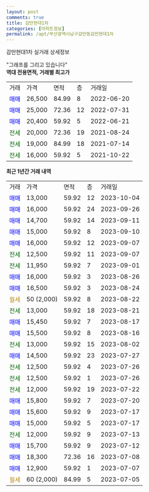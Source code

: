 ```yaml
---
layout: post
comments: true
title: 감만현대1차
categories: [아파트정보]
permalink: /apt/부산광역시남구감만동감만현대1차
---
```


감만현대1차 실거래 상세정보

<script type="text/javascript">
  google.charts.load('current', {'packages':['line', 'corechart']});
  google.charts.setOnLoadCallback(drawChart);

  function drawChart() {
    var data = new google.visualization.DataTable();
    data.addColumn('date', '거래일');
    data.addColumn('number', "매매");
    data.addColumn('number', "전세");
    data.addColumn('number', "전매");

    data.addRows([[new Date(Date.parse("2023-10-04")), 13000, null, null], [new Date(Date.parse("2023-09-26")), 16000, null, null], [new Date(Date.parse("2023-09-11")), 14700, null, null], [new Date(Date.parse("2023-09-10")), 15000, null, null], [new Date(Date.parse("2023-09-07")), 16000, null, null], [new Date(Date.parse("2023-09-07")), null, 12500, null], [new Date(Date.parse("2023-09-01")), null, 11950, null], [new Date(Date.parse("2023-08-26")), 16000, null, null], [new Date(Date.parse("2023-08-24")), 16500, null, null], [new Date(Date.parse("2023-08-22")), null, null, null], [new Date(Date.parse("2023-08-21")), null, 13000, null], [new Date(Date.parse("2023-08-17")), 15450, null, null], [new Date(Date.parse("2023-08-16")), 15500, null, null], [new Date(Date.parse("2023-08-02")), null, 13000, null], [new Date(Date.parse("2023-07-27")), 14500, null, null], [new Date(Date.parse("2023-07-26")), null, 12500, null], [new Date(Date.parse("2023-07-26")), null, 12500, null], [new Date(Date.parse("2023-07-22")), null, 12000, null], [new Date(Date.parse("2023-07-20")), 15800, null, null], [new Date(Date.parse("2023-07-17")), 15600, null, null], [new Date(Date.parse("2023-07-17")), 15000, null, null], [new Date(Date.parse("2023-07-13")), null, 12000, null], [new Date(Date.parse("2023-07-12")), 15700, null, null], [new Date(Date.parse("2023-07-08")), 18300, null, null], [new Date(Date.parse("2023-07-07")), 12900, null, null], [new Date(Date.parse("2023-07-05")), null, null, null]]);

    var options = {
      hAxis: {
        format: 'yyyy/MM/dd'
      },    
      lineWidth: 0,
      pointsVisible: true,    
      title: '최근 1년간 유형별 실거래가 분포',
      legend: { position: 'bottom' }
    };

    var formatter = new google.visualization.NumberFormat({pattern:'###,###'} );
    formatter.format(data, 1);
    formatter.format(data, 2);
    
    setTimeout(function() {
        var chart = new google.visualization.LineChart(document.getElementById('columnchart_material'));
        chart.draw(data, (options));
        document.getElementById('loading').style.display = 'none';
    }, 200);
  }
</script>


<div id="loading" style="z-index:20; display: block; margin-left: 0px">"그래프를 그리고 있습니다"</div>
<div id="columnchart_material" style="width: 95%; margin-left: 0px; display: block"></div>
<!-- contents start -->
<b>역대 전용면적, 거래별 최고가</b>
<table class="sortable">
    <tr>
      <td>거래</td>
      <td>가격</td>
      <td>면적</td>
      <td>층</td>
      <td>거래일</td>
    </tr>
        <tr>
          <td><a style="color: blue">매매</a></td>
          <td>26,500</td>
          <td>84.99</td>
          <td>8</td>
          <td>2022-06-20</td>
        </tr>            <tr>
          <td><a style="color: blue">매매</a></td>
          <td>25,000</td>
          <td>72.36</td>
          <td>12</td>
          <td>2022-07-31</td>
        </tr>            <tr>
          <td><a style="color: blue">매매</a></td>
          <td>20,400</td>
          <td>59.92</td>
          <td>5</td>
          <td>2022-06-21</td>
        </tr>        
        <tr>
              <td><a style="color: darkgreen">전세</a></td>
              <td>20,000</td>
              <td>72.36</td>
              <td>19</td>
              <td>2021-08-24</td>
            </tr>            <tr>
              <td><a style="color: darkgreen">전세</a></td>
              <td>19,000</td>
              <td>84.99</td>
              <td>18</td>
              <td>2021-07-14</td>
            </tr>            <tr>
              <td><a style="color: darkgreen">전세</a></td>
              <td>16,000</td>
              <td>59.92</td>
              <td>5</td>
              <td>2021-10-22</td>
            </tr>        
    
</table>

<b>최근 1년간 거래 내역</b>

<table class="sortable">
    <tr>
      <td>거래</td>
      <td>가격</td>
      <td>면적</td>
      <td>층</td>
      <td>거래일</td>
    </tr>
    <tr>
      <td><a style="color: blue">매매</a></td>
      <td>13,000</td>
      <td>59.92</td>
      <td>12</td>
      <td>2023-10-04</td>
    </tr>          <tr>
      <td><a style="color: blue">매매</a></td>
      <td>16,000</td>
      <td>59.92</td>
      <td>24</td>
      <td>2023-09-26</td>
    </tr>          <tr>
      <td><a style="color: blue">매매</a></td>
      <td>14,700</td>
      <td>59.92</td>
      <td>14</td>
      <td>2023-09-11</td>
    </tr>          <tr>
      <td><a style="color: blue">매매</a></td>
      <td>15,000</td>
      <td>59.92</td>
      <td>8</td>
      <td>2023-09-10</td>
    </tr>          <tr>
      <td><a style="color: blue">매매</a></td>
      <td>16,000</td>
      <td>59.92</td>
      <td>12</td>
      <td>2023-09-07</td>
    </tr>          <tr>
      <td><a style="color: darkgreen">전세</a></td>
      <td>12,500</td>
      <td>59.92</td>
      <td>11</td>
      <td>2023-09-07</td>
    </tr>          <tr>
      <td><a style="color: darkgreen">전세</a></td>
      <td>11,950</td>
      <td>59.92</td>
      <td>7</td>
      <td>2023-09-01</td>
    </tr>          <tr>
      <td><a style="color: blue">매매</a></td>
      <td>16,000</td>
      <td>59.92</td>
      <td>3</td>
      <td>2023-08-26</td>
    </tr>          <tr>
      <td><a style="color: blue">매매</a></td>
      <td>16,500</td>
      <td>59.92</td>
      <td>3</td>
      <td>2023-08-24</td>
    </tr>          <tr>
      <td><a style="color: darkgoldenrod">월세</a></td>
      <td>50 (2,000)</td>
      <td>59.92</td>
      <td>8</td>
      <td>2023-08-22</td>
    </tr>          <tr>
      <td><a style="color: darkgreen">전세</a></td>
      <td>13,000</td>
      <td>59.92</td>
      <td>18</td>
      <td>2023-08-21</td>
    </tr>          <tr>
      <td><a style="color: blue">매매</a></td>
      <td>15,450</td>
      <td>59.92</td>
      <td>7</td>
      <td>2023-08-17</td>
    </tr>          <tr>
      <td><a style="color: blue">매매</a></td>
      <td>15,500</td>
      <td>59.92</td>
      <td>8</td>
      <td>2023-08-16</td>
    </tr>          <tr>
      <td><a style="color: darkgreen">전세</a></td>
      <td>13,000</td>
      <td>59.92</td>
      <td>15</td>
      <td>2023-08-02</td>
    </tr>          <tr>
      <td><a style="color: blue">매매</a></td>
      <td>14,500</td>
      <td>59.92</td>
      <td>23</td>
      <td>2023-07-27</td>
    </tr>          <tr>
      <td><a style="color: darkgreen">전세</a></td>
      <td>12,500</td>
      <td>59.92</td>
      <td>4</td>
      <td>2023-07-26</td>
    </tr>          <tr>
      <td><a style="color: darkgreen">전세</a></td>
      <td>12,500</td>
      <td>59.92</td>
      <td>1</td>
      <td>2023-07-26</td>
    </tr>          <tr>
      <td><a style="color: darkgreen">전세</a></td>
      <td>12,000</td>
      <td>59.92</td>
      <td>19</td>
      <td>2023-07-22</td>
    </tr>          <tr>
      <td><a style="color: blue">매매</a></td>
      <td>15,800</td>
      <td>59.92</td>
      <td>7</td>
      <td>2023-07-20</td>
    </tr>          <tr>
      <td><a style="color: blue">매매</a></td>
      <td>15,600</td>
      <td>59.92</td>
      <td>9</td>
      <td>2023-07-17</td>
    </tr>          <tr>
      <td><a style="color: blue">매매</a></td>
      <td>15,000</td>
      <td>59.92</td>
      <td>5</td>
      <td>2023-07-17</td>
    </tr>          <tr>
      <td><a style="color: darkgreen">전세</a></td>
      <td>12,000</td>
      <td>59.92</td>
      <td>9</td>
      <td>2023-07-13</td>
    </tr>          <tr>
      <td><a style="color: blue">매매</a></td>
      <td>15,700</td>
      <td>59.92</td>
      <td>9</td>
      <td>2023-07-12</td>
    </tr>          <tr>
      <td><a style="color: blue">매매</a></td>
      <td>18,300</td>
      <td>72.36</td>
      <td>16</td>
      <td>2023-07-08</td>
    </tr>          <tr>
      <td><a style="color: blue">매매</a></td>
      <td>12,900</td>
      <td>59.92</td>
      <td>1</td>
      <td>2023-07-07</td>
    </tr>          <tr>
      <td><a style="color: darkgoldenrod">월세</a></td>
      <td>60 (2,000)</td>
      <td>84.99</td>
      <td>5</td>
      <td>2023-07-05</td>
    </tr>      </table>
<!-- contents end -->    

